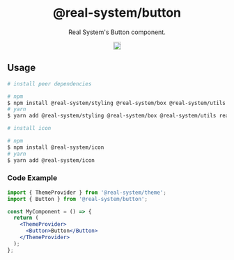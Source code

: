 <h1 align="center">@real-system/button</h1>
<p align="center">Real System's Button component.</p>
<p align="center">
<a href="https://badge.fury.io/js/@real-system%2Fbutton"><img src="https://badge.fury.io/js/@real-system%2Fbutton.svg" alt="npm version" height="18"/></a>
</p>

## Usage

```bash
# install peer dependencies

# npm
$ npm install @real-system/styling @real-system/box @real-system/utils react react-dom
# yarn
$ yarn add @real-system/styling @real-system/box @real-system/utils react react-dom

# install icon

# npm
$ npm install @real-system/icon
# yarn
$ yarn add @real-system/icon
```

### Code Example

```jsx
import { ThemeProvider } from '@real-system/theme';
import { Button } from '@real-system/button';

const MyComponent = () => {
  return (
    <ThemeProvider>
      <Button>Button</Button>
    </ThemeProvider>
  );
};

```
